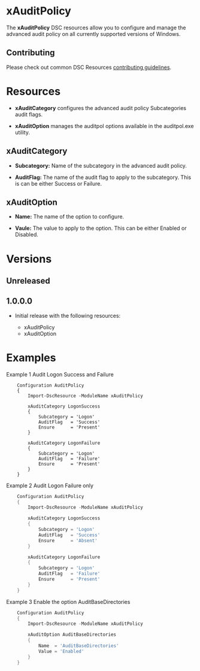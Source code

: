 # xAuditPolicy

The **xAuditPolicy** DSC resources allow you to configure and manage the advanced audit policy on all currently supported versions of Windows.

## Contributing
Please check out common DSC Resources [contributing guidelines](https://github.com/PowerShell/DscResource.Kit/blob/master/CONTRIBUTING.md).

# Resources

* **xAuditCategory** configures the advanced audit policy Subcategories audit flags. 

* **xAuditOption** manages the auditpol options available in the auditpol.exe utility. 


## xAuditCategory
* **Subcategory:** Name of the subcategory in the advanced audit policy.

* **AuditFlag:** The name of the audit flag to apply to the subcategory. This is can be either Success or Failure.

## xAuditOption

 * **Name:** The name of the option to configure. 
 
 * **Vaule:** The value to apply to the option. This can be either Enabled or Disabled. 
 
# Versions

## Unreleased

## 1.0.0.0
* Initial release with the following resources:

  * xAuditPolicy 
  * xAuditOption   

# Examples

Example 1 Audit Logon Success and Failure
```powershells
    Configuration AuditPolicy
    {
        Import-DscResource -ModuleName xAuditPolicy

        xAuditCategory LogonSuccess
        {
            Subcategory = 'Logon'
            AuditFlag   = 'Success'
            Ensure      = 'Present' 
        } 

        xAuditCategory LogonFailure
        {
            Subcategory = 'Logon'
            AuditFlag   = 'Failure'
            Ensure      = 'Present' 
        } 
    }
```

Example 2 Audit Logon Failure only
```powershell
    Configuration AuditPolicy
    {
        Import-DscResource -ModuleName xAuditPolicy

        xAuditCategory LogonSuccess
        {
            Subcategory = 'Logon'
            AuditFlag   = 'Success'
            Ensure      = 'Absent' 
        } 

        xAuditCategory LogonFailure
        {
            Subcategory = 'Logon'
            AuditFlag   = 'Failure'
            Ensure      = 'Present' 
        } 
    }
```

Example 3 Enable the option AuditBaseDirectories
```powershell
    Configuration AuditPolicy
    {
        Import-DscResource -ModuleName xAuditPolicy

        xAuditOption AuditBaseDirectories
        {
            Name  = 'AuditBaseDirectories'
            Value = 'Enabled'
        }
    }
```

